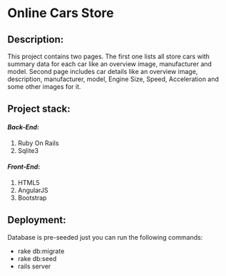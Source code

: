 #  Online Cars Store

## Description: 

This project contains two pages. The first one lists all store cars with summary data for each car like an overview image, manufacturer and model. 
Second page includes car details like an overview image, description, manufacturer, model, Engine Size, Speed, Acceleration and some other images for it.

## Project stack: 

#### *Back-End*: 

1. Ruby On Rails
2. Sqlite3

#### *Front-End*: 

1. HTML5
2. AngularJS
3. Bootstrap

## Deployment:

Database is pre-seeded just you can run the following commands:

- rake db:migrate
- rake db:seed
- rails server
